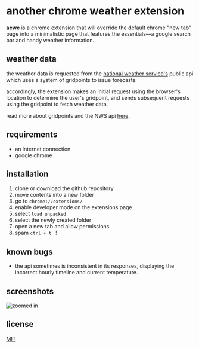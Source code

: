 # another chrome weather extension

**acwe** is a chrome extension that will override the default chrome "new tab" page into a minimalistic page that features the essentials—a google search bar and handy weather information.

## weather data

the weather data is requested from the [national weather service's](https://www.weather.gov) public api which uses a system of gridpoints to issue forecasts. 

accordingly, the extension makes an initial request using the browser's location to determine the user's gridpoint, and sends subsequent requests using the gridpoint to fetch weather data.

read more about gridpoints and the NWS api [here](https://weather-gov.github.io/api/gridpoints).

## requirements 

- an internet connection
- google chrome

## installation

 1. clone or download the github repository
 2. move contents into a new folder
 3. go to `chrome://extensions/`
 4. enable developer mode on the extensions page
 5. select `load unpacked`
 6. select the newly created folder
 7. open a new tab and allow permissions
 8. spam `ctrl + t ` !

## known bugs

 - the api sometimes is inconsistent in its responses, displaying the incorrect hourly timeline and current temperature.

 ## screenshots

 ![zoomed in](https://github.com/waymondrang/another-chrome-weather-extension/blob/master/zoom.png?raw=true)

## license
[MIT](https://choosealicense.com/licenses/mit/)
